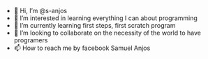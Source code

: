 - 👋 Hi, I’m @s-anjos
- 👀 I’m interested in learning everything I can about programming 
- 🌱 I’m currently learning first steps, first scratch program
- 💞️ I’m looking to collaborate on the necessity of the world to have programers
- 📫 How to reach me by facebook Samuel Anjos

<!---
s-anjos/s-anjos is a ✨ special ✨ repository because its `README.md` (this file) appears on your GitHub profile.
You can click the Preview link to take a look at your changes.
--->
